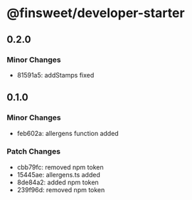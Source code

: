 # @finsweet/developer-starter

## 0.2.0

### Minor Changes

- 81591a5: addStamps fixed

## 0.1.0

### Minor Changes

- feb602a: allergens function added

### Patch Changes

- cbb79fc: removed npm token
- 15445ae: allergens.ts added
- 8de84a2: added npm token
- 239f96d: removed npm token
